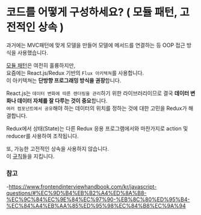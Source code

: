 # 코드를 어떻게 구성하세요? ( 모듈 패턴, 고전적인 상속 ) #

과거에는 MVC패턴에 맞게 모델을 만들어 모델에 메서드를 연결하는 등 OOP 접근 방식을 사용했습니다.

[모듈 패턴](https://forgottenknowledge.tistory.com/60)은 여전히 훌륭하지만,  
요즘에는 React.js/Redux 기반의 `Flux 아키텍쳐`를 사용합니다.  
이 아키텍쳐는 **단방향 프로그래밍 방식을 권장**합니다.  

React.js는 `데이터 변화에 따른 렌더링을 관리`하기 위한 라이브러리이므로 결국 **데이터 변화나 데이터 자체를 잘 다루는 것이 중요**합니다.    
`여러 컴포넌트에서 공유`해야 하는 데이터의 위치를 정하는 것에 대한 고민을 Redux가 해결합니다.  

Redux에서 상태(State)는 다른 Redux 응용 프로그램에서와 마찬가지로 action 및 reducer를 사용하여 조작됩니다.

또, 가능한 고전적인 상속을 사용하지 않습니다.  
이 [규칙](https://medium.com/@dan_abramov/how-to-use-classes-and-sleep-at-night-9af8de78ccb4)들을 지킵니다.

### 참고 ###

-<https://www.frontendinterviewhandbook.com/kr/javascript-questions/#%EC%9D%B4%EB%B2%A4%ED%8A%B8-%EC%9C%84%EC%9E%84%EC%97%90-%EB%8C%80%ED%95%B4-%EC%84%A4%EB%AA%85%ED%95%98%EC%84%B8%EC%9A%94>
